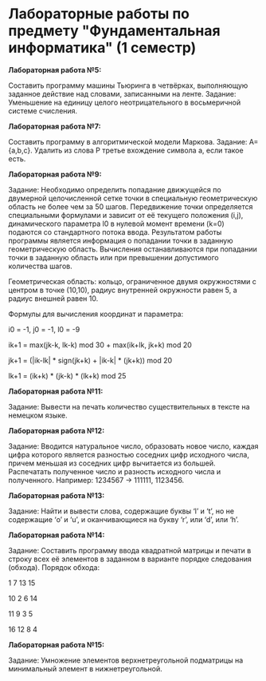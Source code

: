 # Лабораторные работы по предмету "Фундаментальная информатика" (1 семестр)

**Лабораторная работа №5:**

Составить программу машины Тьюринга в четвёрках, выполняющую заданное действие над словами, записанными на ленте.
Задание: Уменьшение на единицу целого неотрицательного в восьмеричной системе счисления.

**Лабораторная работа №7:**

Составить программу в алгоритмической модели Маркова.
Задание: A={a,b,c}. Удалить из слова P третье вхождение символа a, если такое есть.

**Лабораторная работа №9:**

Задание:
Необходимо определить попадание движущейся по двумерной целочисленной сетке точки в специальную геометрическую область не более чем за 50 шагов. Передвижение точки определяется специальными формулами и зависит от её текущего положения (i,j), динамического параметра l0 в нулевой момент времени (k=0) подаются со стандартного потока ввода. Результатом работы программы является информация о попадании точки в заданную геометрическую область. Вычисления останавливаются при попадании точки в заданную область или при превышении допустимого количества шагов. 

Геометрическая область: кольцо, ограниченное двумя окружностями с центром в точке (10,10), радиус внутренней окружности равен 5, а радиус внешней равен 10. 

Формулы для вычисления координат и параметра: 

i0 = -1, j0 = -1, l0 = -9

ik+1 = max(jk-k, lk-k) mod 30 + max(ik+lk, jk+k) mod 20

jk+1 = (|ik-lk| * sign(jk+k) + |ik-k| * (jk+k)) mod 20

lk+1 = (ik+k) * (jk-k) * (lk+k) mod 25

**Лабораторная работа №11:**

Задание: Вывести на печать количество существительных в тексте на немецком языке.

**Лабораторная работа №12:**

Задание: Вводится натуральное число, образовать новое число, каждая цифра которого является разностью соседних цифр исходного числа, причем меньшая из соседних цифр вычитается из большей. Распечатать полученное число и разность исходного числа и полученного. Например: 1234567 -> 111111, 1123456.

**Лабораторная работа №13:**

Задание: Найти и вывести слова, содержащие буквы ‘l’ и ‘t’, но не содержащие ‘o’ и ‘u’, и оканчивающиеся на букву ‘r’, или ‘d’, или ‘h’.

**Лабораторная работа №14:**

Задание: Составить программу ввода квадратной матрицы и печати в строку всех её элементов в заданном в варианте порядке следования (обхода).
Порядок обхода:

1      7    13   15

10    2     6    14

11    9     3     5

16   12    8     4

**Лабораторная работа №15:**

Задание: Умножение элементов верхнетреугольной подматрицы на минимальный элемент в нижнетреугольной.

